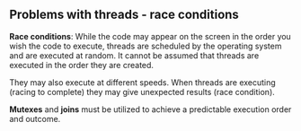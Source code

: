 ## Problems with threads - race conditions

**Race conditions**: While the code may appear on the screen in the order you wish the code to execute, threads are scheduled by the operating system and are executed at random. It cannot be assumed that threads are executed in the order they are created. 

They may also execute at different speeds. When threads are executing (racing to complete) they may give unexpected results (race condition). 

**Mutexes** and **joins** must be utilized to achieve a predictable execution order and outcome.
